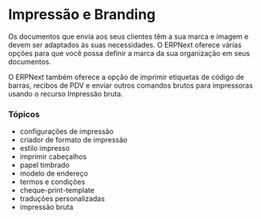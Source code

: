 # Impressão e Branding


Os documentos que envia aos seus clientes têm a sua marca e imagem e devem ser adaptados às suas necessidades. O ERPNext oferece várias opções para que você possa definir a marca da sua organização em seus documentos.


O ERPNext também oferece a opção de imprimir etiquetas de código de barras, recibos de PDV e enviar outros comandos brutos para impressoras usando o recurso Impressão bruta.


### Tópicos


* configurações de impressão
* criador de formato de impressão
* estilo impresso
* imprimir cabeçalhos
* papel timbrado
* modelo de endereço
* termos e condições
* cheque-print-template
* traduções personalizadas
* impressão bruta
